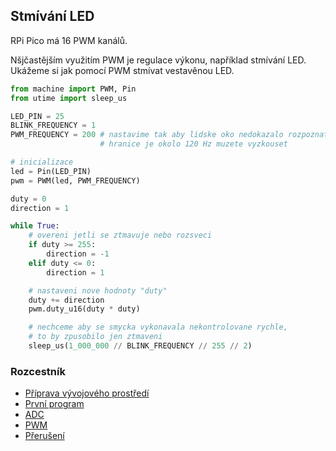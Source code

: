 ## Stmívání LED

RPi Pico má 16 PWM kanálů.

Nšjčastějším využitím PWM je regulace výkonu, například stmívání LED. Ukážeme si jak pomocí PWM stmívat vestavěnou LED.

```python
from machine import PWM, Pin
from utime import sleep_us

LED_PIN = 25
BLINK_FREQUENCY = 1
PWM_FREQUENCY = 200 # nastavime tak aby lidske oko nedokazalo rozpoznat blikani
                    # hranice je okolo 120 Hz muzete vyzkouset

# inicializace
led = Pin(LED_PIN)
pwm = PWM(led, PWM_FREQUENCY)

duty = 0
direction = 1

while True:
    # overeni jetli se ztmavuje nebo rozsveci
    if duty >= 255:
        direction = -1
    elif duty <= 0:
        direction = 1

    # nastaveni nove hodnoty "duty"
    duty += direction
    pwm.duty_u16(duty * duty)

    # nechceme aby se smycka vykonavala nekontrolovane rychle,
    # to by zpusobilo jen ztmaveni
    sleep_us(1_000_000 // BLINK_FREQUENCY // 255 // 2)
```

### Rozcestník
* [Příprava vývojového prostředí](priprava.md)
* [První program](hello.md)
* [ADC](adc.md)
* [PWM](pwm.md)
* [Přerušení](interrupt.md)
